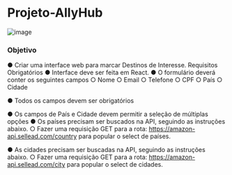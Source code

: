 # Projeto-AllyHub

![image](https://user-images.githubusercontent.com/87372927/198900526-8310e52f-173b-492c-be62-47487b2c417f.png)

### Objetivo

● Criar uma interface web para marcar Destinos de Interesse.
Requisitos Obrigatórios
● Interface deve ser feita em React.
● O formulário deverá conter os seguintes campos
○ Nome
○ Email
○ Telefone
○ CPF
○ País
○ Cidade

● Todos os campos devem ser obrigatórios

● Os campos de País e Cidade devem permitir a seleção de múltiplas opções
● Os países precisam ser buscados na API, seguindo as instruções abaixo.
○ Fazer uma requisição GET para a rota: https://amazon-api.sellead.com/country
para popular o select de países.

● As cidades precisam ser buscadas na API, seguindo as instruções abaixo.
○ Fazer uma requisição GET para a rota: https://amazon-api.sellead.com/city para
popular o select de cidades.
